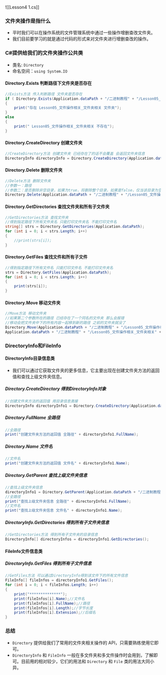![[Lesson4 1.cs]]

### 文件夹操作是指什么
- 平时我们可以在操作系统的文件管理系统中通过一些操作增删查改文件夹。
- 我们目前要学习的就是通过代码的形式来对文件夹进行增删查改的操作。
### C#提供给我们的文件夹操作公共类
- 类名: `Directory`
- 命名空间：`using System.IO`
#### Directory.Exists 判断路径下文件夹是否存在
```cs
//Exists方法 传入判断路径 文件夹是否存在
if ( Directory.Exists(Application.dataPath + "/二进制教程" + "/Lesson05_文件操作相关_文件夹相关" + "/Lesson05_文件操作相关_文件夹相关"))
{
    print("存在 Lesson05_文件操作相关_文件夹相关 文件夹");
}
else
{
    print(" Lesson05_文件操作相关_文件夹相关 不存在");
}
```
#### Directory.CreateDirectory 创建文件夹
```cs
//CreateDirectory方法 创建文件夹 已经存在了的话不会覆盖 会返回文件夹信息
DirectoryInfo directoryInfo = Directory.CreateDirectory(Application.dataPath + "/二进制教程" + "/Lesson05_文件操作相关_文件夹相关" + "/Lesson05_文件操作相关_文件夹相关");
```
#### Directory.Delete 删除文件夹
```cs
//Delete方法 删除文件夹
//参数一：路径
//参数二：是否删除非空目录，如果为true，将删除整个目录，如果是false，仅当该目录为空时才可删除。默认是false，就是默认一定要文件夹是空的才删除
Directory.Delete(Application.dataPath + "/二进制教程" + "/Lesson05_文件操作相关_文件夹相关" + "/Lesson05_文件操作相关_文件夹相关");
```
#### Directory.GetDirectories 查找文件夹和所有子文件夹
```cs
//GetDirectories方法 查找文件夹
//得到指定路径下所有文件夹名 只能打印文件夹名 不能打印文件名
string[] strs = Directory.GetDirectories(Application.dataPath);
for (int i = 0; i < strs.Length; i++)
{
    //print(strs[i]);
}
```
#### Directory.GetFiles 查找文件和所有子文件
```cs
//得到指定路径下所有文件名 只能打印文件名 不能打印文件夹名
strs = Directory.GetFiles(Application.dataPath);
for (int i = 0; i < strs.Length; i++)
{
    print(strs[i]);
}
```
#### Directory.Move 移动文件夹
```cs
//Move方法 移动文件夹
//如果第二个参数所在的路径 已经存在了一个同名的文件夹 那么会报错
//移动会把文件夹中下的所有内容一起移到新的路径 之前的文件夹就没了
Directory.Move(Application.dataPath + "/二进制教程" + "/Lesson05_文件操作相关_文件夹相关" + "/Lesson05_文件操作相关_文件夹相关",
Application.dataPath + "/二进制教程" + "/Lesson05_文件操作相关_文件夹相关" + "/Lesson05_文件操作相关_文件夹相关移动后");
```

### DirectoryInfo和FileInfo
#### DirectoryInfo目录信息类
- 我们可以通过它获取文件夹的更多信息，它主要出现在创建文件夹方法的返回值和查找上级文件夹信息。
##### Directory.CreateDirectory 得到DirectoryInfo对象
```cs
//创建文件夹方法的返回值 用目录信息类接
DirectoryInfo directoryInfo1 = Directory.CreateDirectory(Application.dataPath + "/二进制教程" + "/Lesson05_文件操作相关_文件夹相关" + "/创建文件夹方法的返回值");
```
##### Directory.FullName 全路径
```cs
//全路径
print("创建文件夹方法的返回值 全路径" + directoryInfo1.FullName);
```
##### Directory.Name 文件名
```cs
//文件名
print("创建文件夹方法的返回值 文件名" + directoryInfo1.Name);
```
##### Directory.GetParent 查找上级文件夹信息
```cs
//查找上级文件夹信息
directoryInfo1 = Directory.GetParent(Application.dataPath + "/二进制教程" + "/Lesson05_文件操作相关_文件夹相关" + "/创建文件夹方法的返回值");
//全路径
print("查找上级文件夹信息 全路径" + directoryInfo1.FullName);
//文件名
print("查找上级文件夹信息 文件名" + directoryInfo1.Name);
```
##### DirectoryInfo.GetDirectories 得到所有子文件夹信息
```cs
//GetDirectories方法 得到所有子文件夹的目录信息
DirectoryInfo[] directoryInfos = directoryInfo1.GetDirectories();
```

#### FileInfo文件信息类
##### DirectoryInfo.GetFiles 得到所有子文件信息
```cs
//GetFiles方法 可以通过DirectoryInfo得到该文件下的所有文件信息
FileInfo[] fileInfos = directoryInfo1.GetFiles();
for (int i = 0; i < fileInfos.Length; i++)
{
    print("**************");
    print(fileInfos[i].Name);//文件名
    print(fileInfos[i].FullName);//路径
    print(fileInfos[i].Length);//字节长度
    print(fileInfos[i].Extension);//后缀名
}
```

### 总结
- `Directory` 提供给我们了常用的文件夹相关操作的 API，只需要熟练使用它即可。
- `DirectoryInfo` 和 `FileInfo` 一般在多文件夹和多文件操作时会用到，了解即可。目前用的相对较少，它们的用法和 `Directory` 和 `File` 类的用法大同小异。